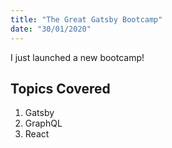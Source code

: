```yaml
---
title: "The Great Gatsby Bootcamp"
date: "30/01/2020"
---
```


I just launched a new bootcamp!

## Topics Covered

1. Gatsby
2. GraphQL
3. React